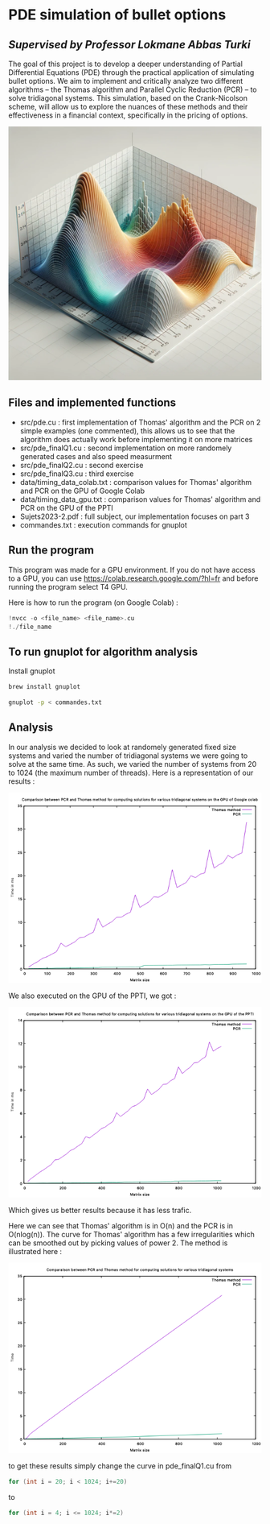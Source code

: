 # PDE simulation of bullet options
## _Supervised by Professor Lokmane Abbas Turki_

The goal of this project is to develop a deeper understanding of Partial Differential Equations (PDE) through the practical application of simulating bullet options. We aim to implement and critically analyze two different algorithms – the Thomas algorithm and Parallel Cyclic Reduction (PCR) – to solve tridiagonal systems. This simulation, based on the Crank-Nicolson scheme, will allow us to explore the nuances of these methods and their effectiveness in a financial context, specifically in the pricing of options.

![PDE Model](pde.png)

## Files and implemented functions
- src/pde.cu : first implementation of Thomas' algorithm and the PCR on 2 simple examples (one commented), this allows us to see that the algorithm does actually work before implementing it on more matrices
- src/pde_finalQ1.cu : second implementation on more randomely generated cases and also speed measurment
- src/pde_finalQ2.cu : second exercise
- src/pde_finalQ3.cu : third exercise
- data/timing_data_colab.txt : comparison values for Thomas' algorithm and PCR on the GPU of Google Colab
- data/timing_data_gpu.txt : comparison values for Thomas' algorithm and PCR on the GPU of the PPTI
- Sujets2023-2.pdf : full subject, our implementation focuses on part 3
- commandes.txt : execution commands for gnuplot

## Run the program

This program was made for a GPU environment. If you do not have access to a GPU, you can use https://colab.research.google.com/?hl=fr and before running the program select T4 GPU.

Here is how to run the program (on Google Colab) : 
```c
!nvcc -o <file_name> <file_name>.cu
!./file_name
```

## To run gnuplot for algorithm analysis

Install gnuplot

```sh
brew install gnuplot
```
```sh
gnuplot -p < commandes.txt
```

## Analysis

In our analysis we decided to look at randomely generated fixed size systems and varied the number of tridiagonal systems we were going to solve at the same time. As such, we varied the number of systems from 20 to 1024 (the maximum number of threads).
Here is a representation of our results :

![Comparison betweeen PCR and Thomas' method](graphs/Colabb.png)

We also executed on the GPU of the PPTI, we got : 

![Comparison betweeen PCR and Thomas' method](graphs/PPTI.png)

Which gives us better results because it has less trafic.

Here we can see that Thomas' algorithm is in O(n) and the PCR is in O(nlog(n)). 
The curve for Thomas' algorithm has a few irregularities which can be smoothed out by picking values of power 2. The method is illustrated here :

![Comparison betweeen PCR and Thomas' method (smooth)](graphs/PCR_Thomas2.png)

to get these results simply change the curve in pde_finalQ1.cu from 
```c 
for (int i = 20; i < 1024; i+=20)
``` 
to 
```c 
for (int i = 4; i <= 1024; i*=2)
```
